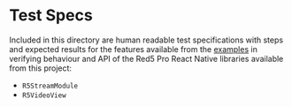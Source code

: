 # Test Specs

Included in this directory are human readable test specifications with steps and expected results for the features available from the [examples](../example) in verifying behaviour and API of the Red5 Pro React Native libraries available from this project:

* `R5StreamModule`
* `R5VideoView`
